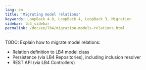 ```yaml
---
lang: en
title: 'Migrating model relations'
keywords: LoopBack 4.0, LoopBack 4, LoopBack 3, Migration
sidebar: lb4_sidebar
permalink: /doc/en/lb4/migration-models-relations.html
---
```


TODO: Explain how to migrate model relations:

- Relation definition to LB4 model class
- Persistence (via LB4 Repositories), including inclusion resolver
- REST API (via LB4 Controllers)
